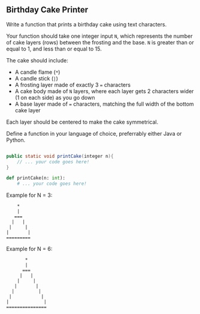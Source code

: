 ## Birthday Cake Printer

Write a function that prints a birthday cake using text characters.

Your function should take one integer input `N`, which represents the number of cake layers (rows) between the frosting and the base.
`N` is greater than or equal to 1, and less than or equal to 15.

The cake should include:
- A candle flame (`*`)
- A candle stick (`|`)
- A frosting layer made of exactly 3 `=` characters
- A cake body made of `N` layers, where each layer gets 2 characters wider (1 on each side) as you go down
- A base layer made of `=` characters, matching the full width of the bottom cake layer

Each layer should be centered to make the cake symmetrical.

Define a function in your language of choice, preferrably either Java or Python.

```java

public static void printCake(integer n){
    // ... your code goes here!
}
```

```python
def printCake(n: int):
    # ... your code goes here!
```


Example for N = 3:

```
    *
    |
   ===
  |   |
 |     |
|       |
=========
```


Example for N = 6:

```
       *
       |
      ===
     |   | 
    |     |
   |       |
  |         |
 |           |
|             |
===============
```
